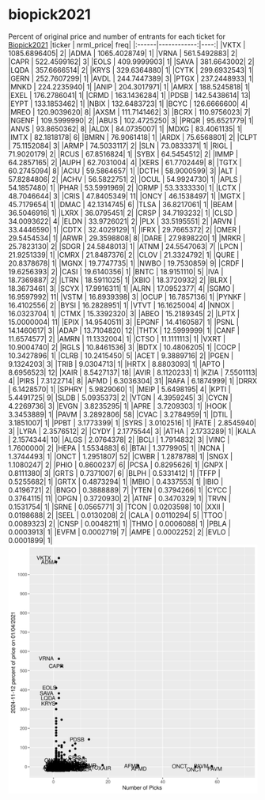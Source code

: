 # biopick2021
Percent of original price and number of entrants for each ticket for [Biopick2021](https://twitter.com/hashtag/Biopick2021)
|ticker |   nrml_price| freq|
|:------|------------:|----:|
|VKTX   | 1085.6896405|    2|
|ADMA   | 1065.4028749|    1|
|VRNA   |  561.5492883|    2|
|CAPR   |  522.4599162|    3|
|EOLS   |  409.9999903|    1|
|SAVA   |  381.6643002|    2|
|LQDA   |  357.6666514|    2|
|KRYS   |  329.6364880|    1|
|CYTK   |  299.6932543|    1|
|GERN   |  252.7607299|    1|
|AVDL   |  244.7447389|    3|
|PTGX   |  237.2448933|    1|
|MNKD   |  224.2235940|    1|
|ANIP   |  204.3017971|    1|
|AMRX   |  188.5245818|    1|
|EXEL   |  176.2786041|    1|
|CRMD   |  163.1436284|    1|
|PDSB   |  142.5438614|   13|
|EYPT   |  133.1853462|    1|
|NBIX   |  132.6483723|    1|
|BCYC   |  126.6666600|    4|
|MREO   |  120.9039620|    8|
|AXSM   |  111.7141462|    3|
|BCRX   |  110.9756023|    7|
|NGENF  |  109.5999990|    2|
|ABUS   |  102.4725250|    3|
|PRQR   |   95.6521779|    1|
|ANVS   |   93.8650362|    8|
|ALDX   |   84.0735007|    1|
|MDXG   |   83.4061135|    1|
|IMTX   |   82.1818178|    6|
|BMRN   |   76.9061418|    1|
|ARDX   |   75.6568801|    2|
|CLPT   |   75.1152084|    3|
|ARMP   |   74.5033117|    2|
|SLN    |   73.0833371|    1|
|RIGL   |   71.9020179|    2|
|RCUS   |   67.8516824|    1|
|SYBX   |   64.5454512|    2|
|IMMP   |   64.2857165|    2|
|AUPH   |   62.7031004|    4|
|XERS   |   61.7702449|    8|
|TGTX   |   60.2745094|    8|
|ACIU   |   59.5864657|    1|
|DCTH   |   58.9000599|    3|
|ALT    |   57.8284806|    2|
|ACHV   |   56.5822751|    2|
|OCUL   |   54.9924730|    1|
|APLS   |   54.1857480|    1|
|PHAR   |   53.5991969|    2|
|ORMP   |   53.3333330|    1|
|LCTX   |   48.7046644|    3|
|CRIS   |   47.8405349|   11|
|ONCY   |   46.1538497|    1|
|MGTX   |   45.7179654|    1|
|DMAC   |   42.1314745|    6|
|TLSA   |   36.8217061|    1|
|BEAM   |   36.5046916|    1|
|LXRX   |   36.0795451|    2|
|CRSP   |   34.7193232|    1|
|CLSD   |   34.0093622|    4|
|ELDN   |   33.9726021|    2|
|PLX    |   33.5195551|    2|
|ARVN   |   33.4446590|    1|
|CDTX   |   32.4029129|    1|
|IFRX   |   29.7665372|    2|
|OMER   |   29.5454534|    1|
|ARWR   |   29.3598808|    8|
|DARE   |   27.9898220|    1|
|MRKR   |   25.7823130|    2|
|SDGR   |   24.5848013|    1|
|ATNM   |   24.5547063|    7|
|LPCN   |   21.9251339|    1|
|CMRX   |   21.8487376|    2|
|CLOV   |   21.3324792|    1|
|QURE   |   20.8378678|    1|
|MGNX   |   19.7747735|    1|
|NWBO   |   19.7530859|    9|
|CRDF   |   19.6256393|    2|
|CASI   |   19.6140356|    1|
|BNTC   |   18.9151110|    5|
|IVA    |   18.7369887|    2|
|LTRN   |   18.5911025|    1|
|XBIO   |   18.3720932|    2|
|BLRX   |   18.3673461|    3|
|SCYX   |   17.9916311|    1|
|ALRN   |   17.0952377|    4|
|SGMO   |   16.9597992|   11|
|VSTM   |   16.8939398|    3|
|OCUP   |   16.7857136|    1|
|PYNKF  |   16.4102556|    2|
|BYSI   |   16.2828951|    1|
|VTVT   |   16.1625004|    4|
|NNOX   |   16.0323704|    1|
|CTMX   |   15.3392320|    3|
|ABEO   |   15.2189345|    2|
|LPTX   |   15.0000004|   11|
|EPIX   |   14.9540511|    3|
|EPGNF  |   14.4160587|    1|
|PSNL   |   14.1460617|    3|
|ADAP   |   13.7104820|   12|
|THTX   |   12.5999999|    1|
|CANF   |   11.6574577|    2|
|AMRN   |   11.1332004|    1|
|CTSO   |   11.1111113|    1|
|VXRT   |   10.9004740|    2|
|RGLS   |   10.8461536|    3|
|BDTX   |   10.4806205|    1|
|COCP   |   10.3427896|    1|
|CLRB   |   10.2415450|    5|
|ACET   |    9.3889716|    2|
|PGEN   |    9.1324203|    3|
|TRIB   |    9.0304713|    1|
|HRTX   |    8.8803093|    1|
|APTO   |    8.6956523|   12|
|XAIR   |    8.5427137|   18|
|AVIR   |    8.1120233|    1|
|KZIA   |    7.5501113|    4|
|PIRS   |    7.3122714|    8|
|AFMD   |    6.3036304|   31|
|RAFA   |    6.1874999|    1|
|DRRX   |    6.1428570|    1|
|SPHRY  |    5.9829060|    1|
|MEIP   |    5.6498195|    4|
|KPTI   |    5.4491725|    9|
|SLDB   |    5.0935373|    2|
|VTGN   |    4.3959245|    3|
|CYCN   |    4.2269736|    3|
|EVGN   |    3.8235295|    1|
|APRE   |    3.7209303|    1|
|HOOK   |    3.3453889|    1|
|PAVM   |    3.2892806|   58|
|CVAC   |    3.2784959|    1|
|DTIL   |    3.1851007|    1|
|PPBT   |    3.1773399|    1|
|SYRS   |    3.0102516|    1|
|FATE   |    2.8545940|    3|
|LYRA   |    2.3576512|    2|
|CYDY   |    2.1775544|    3|
|ATHA   |    2.1733289|    1|
|KALA   |    2.1574344|   10|
|ALGS   |    2.0764378|    2|
|BCLI   |    1.7914832|    3|
|VINC   |    1.7600000|    2|
|HEPA   |    1.5534883|    6|
|BTAI   |    1.3779905|    1|
|NCNA   |    1.3744493|    1|
|ONCT   |    1.2951807|   52|
|CWBR   |    1.2878788|    1|
|SNGX   |    1.1080247|    2|
|PHIO   |    0.8600237|    6|
|PCSA   |    0.8295626|    1|
|GNPX   |    0.8111380|    3|
|GRTS   |    0.7371007|    6|
|BLPH   |    0.5331412|    1|
|TFFP   |    0.5255682|    1|
|GRTX   |    0.4873294|    1|
|MBIO   |    0.4337553|    1|
|IBIO   |    0.4196721|    2|
|BNGO   |    0.3888889|    7|
|YTEN   |    0.3794266|    1|
|CYCC   |    0.3764115|   11|
|OPGN   |    0.3720930|    2|
|ATNF   |    0.3470329|    1|
|TRVN   |    0.1531754|    1|
|SRNE   |    0.0565771|    3|
|TCON   |    0.0203598|   10|
|XXII   |    0.0198688|    2|
|SEEL   |    0.0130208|    2|
|CALA   |    0.0110294|    5|
|TTOO   |    0.0089323|    2|
|CNSP   |    0.0048211|    1|
|THMO   |    0.0006088|    1|
|PBLA   |    0.0003913|    1|
|EVFM   |    0.0002719|    7|
|AMPE   |    0.0002252|    2|
|EVLO   |    0.0001899|    1|
![retvspicks](biopicks.png?raw=true)
